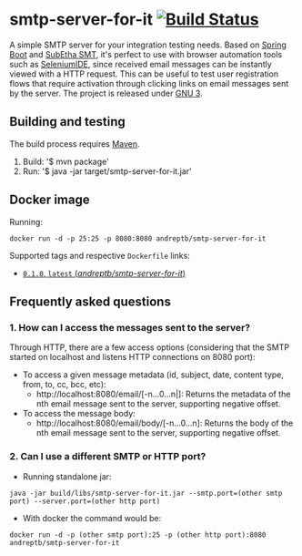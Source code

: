 # smtp-server-for-it [![Build Status](https://travis-ci.org/andreptb/smtp-server-for-it.svg?branch=master)](https://travis-ci.org/andreptb/smtp-server-for-it)

A simple SMTP server for your integration testing needs. Based on [Spring Boot](http://projects.spring.io/spring-boot/) and [SubEtha SMT](https://code.google.com/p/subethasmtp/), it's perfect to use with browser automation tools such as [SeleniumIDE](http://docs.seleniumhq.org/), since received email messages can be instantly viewed with a HTTP request. This can be useful to test user registration flows that require activation through clicking links on email messages sent by the server. The project is released under [GNU 3](LICENSE).

## Building and testing

The build process requires [Maven](http://maven.apache.org/).

1. Build:
    '$ mvn package'
2. Run:
    '$ java -jar target/smtp-server-for-it.jar'

## Docker image

Running:
```
docker run -d -p 25:25 -p 8080:8080 andreptb/smtp-server-for-it
```

Supported tags and respective `Dockerfile` links:
  -	[`0.1.0`, `latest` (*andreptb/smtp-server-for-it*)](https://github.com/andreptb/smtp-server-for-it/blob/master/Dockerfile)    

## Frequently asked questions

### 1. How can I access the messages sent to the server?

Through HTTP, there are a few access options (considering that the SMTP started on localhost and listens HTTP connections on 8080 port):
- To access a given message metadata (id, subject, date, content type, from, to, cc, bcc, etc):
    - http://localhost:8080/email/\[-n...0...n|\]: Returns the metadata of the nth email message sent to the server, supporting negative offset.
- To access the message body:
    - http://localhost:8080/email/body/\[-n...0...n\]: Returns the body of the nth email message sent to the server, supporting negative offset.

### 2. Can I use a different SMTP or HTTP port?

* Running standalone jar:
```
java -jar build/libs/smtp-server-for-it.jar --smtp.port=(other smtp port) --server.port=(other http port)
```
* With docker the command would be:
```
docker run -d -p (other smtp port):25 -p (other http port):8080 andreptb/smtp-server-for-it
```
